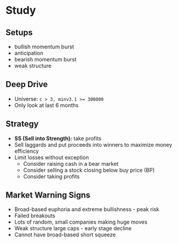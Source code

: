 # Study

## Setups

- bullish momentum burst
- anticipation
- bearish momentum burst
- weak structure

## Deep Drive

- Universe: `c > 3, minv3.1 >= 300000`
- Only look at last 6 months

## Strategy

- **SS (Sell into Strength):** take profits
- Sell laggards and put proceeds into winners to maximize money efficiency
- Limit losses without exception
  - Consider raising cash in a bear market
  - Consider selling a stock closing below buy price (BP)
  - Consider taking profits

## Market Warning Signs

- Broad-based euphoria and extreme bullishness - peak risk
- Failed breakouts
- Lots of random, small companies making huge moves
- Weak structure large caps - early stage decline
- Cannot have broad-based short squeeze
